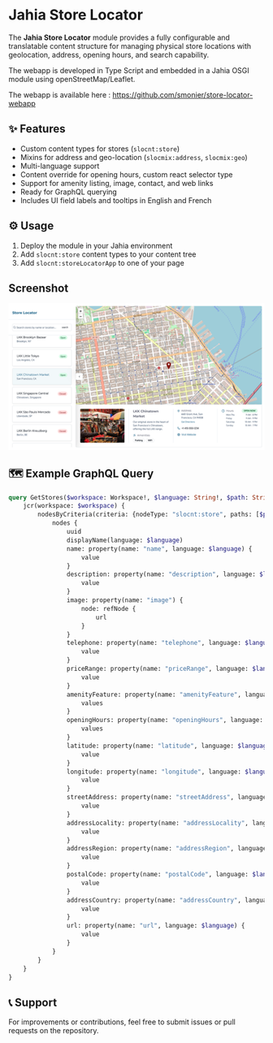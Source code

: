 
# Jahia Store Locator

The **Jahia Store Locator** module provides a fully configurable and translatable content structure for managing physical store locations with geolocation, address, opening hours, and search capability.

The webapp is developed in Type Script and embedded in a Jahia OSGI module using openStreetMap/Leaflet.

The webapp is available here : https://github.com/smonier/store-locator-webapp

## ✨ Features

- Custom content types for stores (`slocnt:store`)
- Mixins for address and geo-location (`slocmix:address`, `slocmix:geo`)
- Multi-language support
- Content override for opening hours, custom react selector type
- Support for amenity listing, image, contact, and web links
- Ready for GraphQL querying
- Includes UI field labels and tooltips in English and French

## ⚙️ Usage

1. Deploy the module in your Jahia environment
2. Add `slocnt:store` content types to your content tree
3. Add `slocnt:storeLocatorApp` to one of your page

## Screenshot

![picture](./src/main/resources/images/storeLocator.png)


## 🗺️ Example GraphQL Query

```graphql
query GetStores($workspace: Workspace!, $language: String!, $path: String!) {
    jcr(workspace: $workspace) {
        nodesByCriteria(criteria: {nodeType: "slocnt:store", paths: [$path]}) {
            nodes {
                uuid
                displayName(language: $language)
                name: property(name: "name", language: $language) {
                    value
                }
                description: property(name: "description", language: $language) {
                    value
                }
                image: property(name: "image") {
                    node: refNode {
                        url
                    }
                }
                telephone: property(name: "telephone", language: $language) {
                    value
                }
                priceRange: property(name: "priceRange", language: $language) {
                    value
                }
                amenityFeature: property(name: "amenityFeature", language: $language) {
                    values
                }
                openingHours: property(name: "openingHours", language: $language) {
                    values
                }
                latitude: property(name: "latitude", language: $language) {
                    value
                }
                longitude: property(name: "longitude", language: $language) {
                    value
                }
                streetAddress: property(name: "streetAddress", language: $language) {
                    value
                }
                addressLocality: property(name: "addressLocality", language: $language) {
                    value
                }
                addressRegion: property(name: "addressRegion", language: $language) {
                    value
                }
                postalCode: property(name: "postalCode", language: $language) {
                    value
                }
                addressCountry: property(name: "addressCountry", language: $language) {
                    value
                }
                url: property(name: "url", language: $language) {
                    value
                }
            }
        }
    }
}
```

## 📞 Support

For improvements or contributions, feel free to submit issues or pull requests on the repository.
